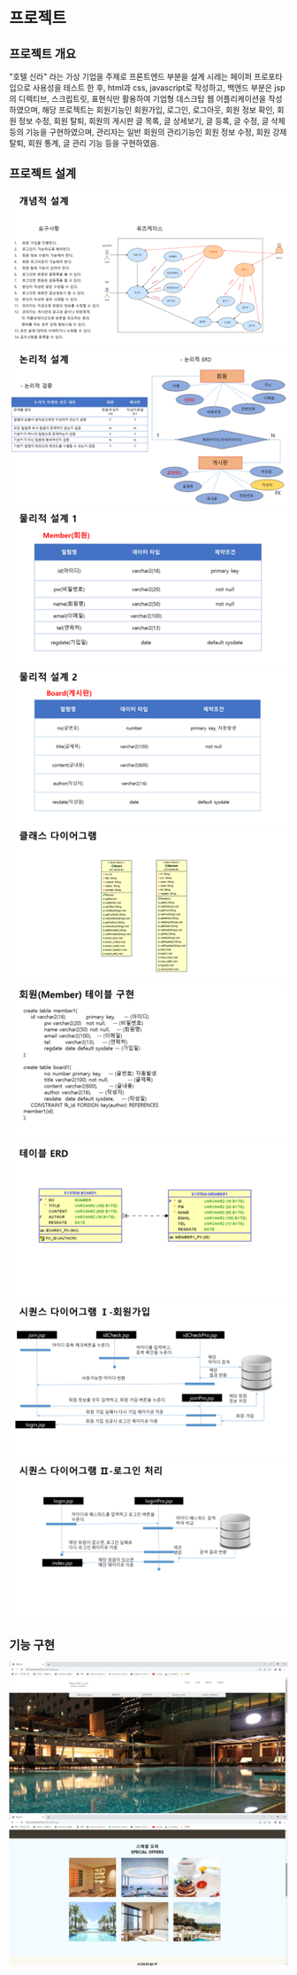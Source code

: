 # 프로젝트
## 프로젝트 개요
"호텔 신라" 라는 가상 기업을 주제로 프론트엔드 부분을 설계 시레는 페이퍼 프로포타입으로 사용성을 테스트 한 후, html과 css, javascript로 작성하고,
백엔드 부분은 jsp의 디렉티브, 스크립트릿, 표현식만 활용하여 기업형 데스크탑 웹 어플리케이션을 작성하였으며, 해당 프로젝트는 회원기능인 회원가입, 로그인, 로그아웃, 회원 정보 확인, 회원 정보 수정, 회원 탈퇴, 회원의 게시판 글 목록, 글 상세보기, 글 등록, 글 수정, 글 삭제 등의 기능을 구현하였으며, 관리자는 일반 회원의 관리기능인 회원 정보 수정, 회원 강제 탈퇴, 회원 통계, 글 관리 기능 등을 구현하였음.

## 프로젝트 설계
![개념적 설계](./img/database/pro01_01.png)
![논리적 설계](./img/database/pro01_02.png)
![물리적 설계1](./img/database/pro01_03.png)
![물리적 설계2](./img/database/pro01_04.png)
![클래스 설계](./img/database/pro01_05.png)
![기능 설계](./img/database/pro01_06.png)
![DB ERD](./img/database/pro01_07.png)
![회원가입 시퀀스](./img/database/pro01_08.png)
![로그인 시퀀스](./img/database/pro01_09.png)

## 기능 구현
![메인페이지](./img/pro01_1.png "메인페이지 첫 번째")
![로그인페이지](./img/pro01_2.png "로그인 페이지")